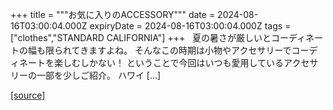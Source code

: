 +++
title = """お気に入りのACCESSORY"""
date = 2024-08-16T03:00:04.000Z
expiryDate = 2024-08-16T03:00:04.000Z
tags = ["clothes","STANDARD CALIFORNIA"]
+++
  夏の暑さが厳しいとコーディネートの幅も限られてきますよね。 そんなこの時期は小物やアクセサリーでコーディネートを楽しむしかない！ ということで今回はいつも愛用しているアクセサリーの一部を少しご紹介。 ハワイ \[…\]

[[source]](https://www.standardcalifornia.com/blog/47942.html)
